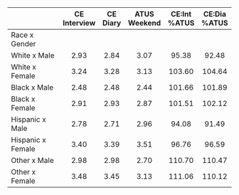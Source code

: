 
|                      | CE<br>Interview |  CE<br>Diary | ATUS<br>Weekend | CE:Int<br>%ATUS | CE:Dia<br>%ATUS |
| -------------------- | :----------: | :----------: | :----------: | :----------: | :----------: |
| Race x Gender        |              |              |              |              |              |
| White x Male         |         2.93 |         2.84 |         3.07 |        95.38 |        92.48 |
| White x Female       |         3.24 |         3.28 |         3.13 |       103.60 |       104.64 |
| Black x Male         |         2.48 |         2.48 |         2.44 |       101.66 |       101.89 |
| Black x Female       |         2.91 |         2.93 |         2.87 |       101.51 |       102.12 |
| Hispanic x Male      |         2.78 |         2.71 |         2.96 |        94.08 |        91.49 |
| Hispanic x Female    |         3.40 |         3.39 |         3.51 |        96.76 |        96.59 |
| Other x Male         |         2.98 |         2.98 |         2.70 |       110.70 |       110.47 |
| Other x Female       |         3.48 |         3.45 |         3.13 |       111.06 |       110.12 |

